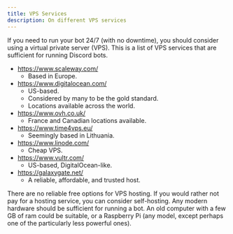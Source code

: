 ```yaml
---
title: VPS Services
description: On different VPS services
---
```

If you need to run your bot 24/7 (with no downtime), you should consider using a virtual private server (VPS).
This is a list of VPS services that are sufficient for running Discord bots.

* https://www.scaleway.com/
    * Based in Europe.
* https://www.digitalocean.com/
    * US-based.
    * Considered by many to be the gold standard.
    * Locations available across the world.
* https://www.ovh.co.uk/
    * France and Canadian locations available.
* https://www.time4vps.eu/
    * Seemingly based in Lithuania.
* https://www.linode.com/
    * Cheap VPS.
* https://www.vultr.com/
    * US-based, DigitalOcean-like.
* https://galaxygate.net/
    * A reliable, affordable, and trusted host.

There are no reliable free options for VPS hosting. If you would rather not pay for a hosting service, you can consider self-hosting. Any modern hardware should be sufficient for running a bot. An old computer with a few GB of ram could be suitable, or a Raspberry Pi (any model, except perhaps one of the particularly less powerful ones).
